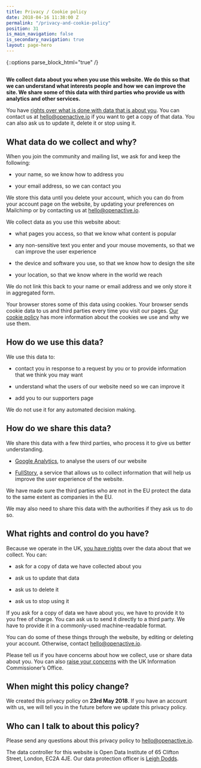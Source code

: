 ```yaml
---
title: Privacy / Cookie policy
date: 2018-04-16 11:38:00 Z
permalink: "/privacy-and-cookie-policy"
position: 31
is_main_navigation: false
is_secondary_navigation: true
layout: page-hero
---
```


{::options parse_block_html="true" /}
<article class="title-row">
<h2 class="sub-heading-two"></h2>
<div class="one">
<!--  ---------------->
<!-- YOUR CONTENT  GOES IN THIS CONTAINER -->
<!--  ---------------->

**We collect data about you when you use this website. We do this so that we can understand what interests people and how we can improve the site. We share some of this data with third parties who provide us with analytics and other services.**


You have [rights over what is done with data that is about you](https://ico.org.uk/for-the-public/). You can contact us at [hello@openactive.io](mailto:hello@openactive.io) if you want to get a copy of that data. You can also ask us to update it, delete it or stop using it.


## What data do we collect and why?

When you join the community and mailing list, we ask for and keep the following:

* your name, so we know how to address you

* your email address, so we can contact you

We store this data until you delete your account, which you can do from your account page on the website, by updating your preferences on Mailchimp or by contacting us at [hello@openactive.io](mailto:hello@openactive.io).

We collect data as you use this website about:

* what pages you access, so that we know what content is popular

* any non-sensitive text you enter and your mouse movements, so that we can improve the user experience 

* the device and software you use, so that we know how to design the site

* your location, so that we know where in the world we reach

We do not link this back to your name or email address and we only store it in aggregated form.

Your browser stores some of this data using cookies. Your browser sends cookie data to us and third parties every time you visit our pages. [Our cookie policy](https://theodi.org/about-the-odi/legal/cookie-policy/) has more information about the cookies we use and why we use them.


## How do we use this data?

We use this data to:

* contact you in response to a request by you or to provide information that we think you may want

* understand what the users of our website need so we can improve it

* add you to our supporters page 

We do not use it for any automated decision making.


## How do we share this data?

We share this data with a few third parties, who process it to give us better understanding.

* [Google Analytics](https://www.google.com/analytics/#?modal_active=none), to analyse the users of our website

* [FullStory](https://www.fullstory.com/), a service that allows us to collect information that will help us improve the user experience of the website.

We have made sure the third parties who are not in the EU protect the data to the same extent as companies in the EU.

We may also need to share this data with the authorities if they ask us to do so.


## What rights and control do you have?

Because we operate in the UK, [you have rights](https://ico.org.uk/for-organisations/guide-to-the-general-data-protection-regulation-gdpr/individual-rights/) over the data about that we collect. You can:

* ask for a copy of data we have collected about you

* ask us to update that data

* ask us to delete it

* ask us to stop using it

If you ask for a copy of data we have about you, we have to provide it to you free of charge. You can ask us to send it directly to a third party. We have to provide it in a commonly-used machine-readable format.

You can do some of these things through the website, by editing or deleting your account. Otherwise, contact [hello@openactive.io](mailto:hello@openactive.io).

Please tell us if you have concerns about how we collect, use or share data about you. You can also [raise your concerns](https://ico.org.uk/for-the-public/raising-concerns/) with the UK Information Commissioner’s Office.


## When might this policy change?

We created this privacy policy on **23rd May 2018**. If you have an account with us, we will tell you in the future before we update this privacy policy.


## Who can I talk to about this policy?

Please send any questions about this privacy policy to [hello@openactive.io](mailto:hello@openactive.io). 

The data controller for this website is Open Data Institute of 65 Clifton Street, London, EC2A 4JE. Our data protection officer is [Leigh Dodds](mailto:leigh.dodds@theodi.org).


</div>
</article>